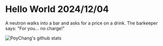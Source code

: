 # Hello World 2024/12/04

A neutron walks into a bar and asks for a price on a drink.
The barkeeper says: "For you... no charge!"

![PoyChang's github stats](https://github-readme-stats.vercel.app/api?username=poychang&show_icons=true&theme=dracula)
